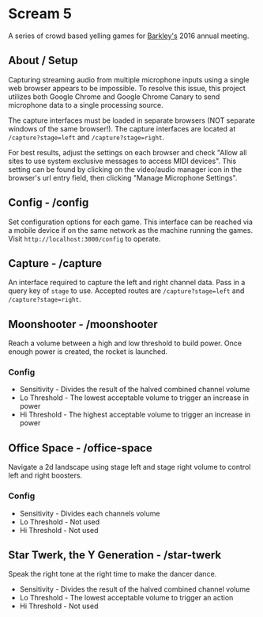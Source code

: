 # Scream 5

A series of crowd based yelling games for [Barkley's](http://barkleyus.com/) 2016 annual meeting.


## About / Setup

Capturing streaming audio from multiple microphone inputs using a single web browser appears to be impossible. To resolve this issue, this project utilizes both Google Chrome and Google Chrome Canary to send microphone data to a single processing source.

The capture interfaces must be loaded in separate browsers (NOT separate windows of the same browser!). The capture interfaces are located at `/capture?stage=left` and `/capture?stage=right`.

For best results, adjust the settings on each browser and check "Allow all sites to use system exclusive messages to access MIDI devices". This setting can be found by clicking on the video/audio manager icon in the browser's url entry field, then clicking "Manage Microphone Settings".



## Config - /config
Set configuration options for each game. This interface can be reached via a mobile device if on the same network as the machine running the games. Visit `http://localhost:3000/config` to operate.



## Capture - /capture
An interface required to capture the left and right channel data. Pass in a query key of `stage` to use. Accepted routes are `/capture?stage=left` and `/capture?stage=right`.



## Moonshooter - /moonshooter
Reach a volume between a high and low threshold to build power. Once enough power is created, the rocket is launched.

### Config
* Sensitivity - Divides the result of the halved combined channel volume
* Lo Threshold - The lowest acceptable volume to trigger an increase in power
* Hi Threshold - The highest acceptable volume to trigger an increase in power



## Office Space - /office-space
Navigate a 2d landscape using stage left and stage right volume to control left and right boosters.

### Config
* Sensitivity - Divides each channels volume
* Lo Threshold - Not used
* Hi Threshold - Not used



## Star Twerk, the Y Generation - /star-twerk
Speak the right tone at the right time to make the dancer dance.

* Sensitivity - Divides the result of the halved combined channel volume
* Lo Threshold - The lowest acceptable volume to trigger an action
* Hi Threshold - Not used
